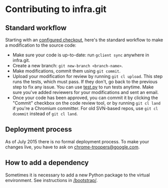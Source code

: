 # Contributing to infra.git

## Standard workflow

Starting with an [configured checkout](source.md), here's the standard workflow
to make a modification to the source code:

* Make sure your code is up-to-date: run `gclient sync` anywhere in
  infra.git.
* Create a new branch: `git new-branch <branch-name>`.
* Make modifications, commit them using `git commit`.
* Upload your modification for review by running `git cl upload`. This
  step runs the tests, which must pass. If they don't, go back to the
  previous step to fix any issue. You can use [test.py](../test.py) to run
  tests anytime. Make sure you've added reviewers for your modifications and
  sent an email.
* Once your code has been approved, you can commit it by clicking the
  "Commit" checkbox on the code review tool, or by running
  `git cl land` if you're a Chromium committer.
  For old SVN-based repos, use `git cl dcommit` instead of `git cl land`.

## Deployment process

As of July 2015 there is no formal deployment process. To make your
changes live, you have to ask on chrome-troopers@google.com.

## How to add a dependency

Sometimes it is necessary to add a new Python package to the virtual
environment. See instructions in [/bootstrap/](../bootstrap/README.md).
